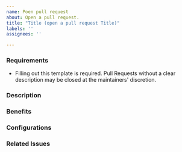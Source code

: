 ```yaml
---
name: Poen pull request
about: Open a pull request.
title: "Title (open a pull request Title)"
labels: ''
assignees: ''

---
```

### Requirements

* Filling out this template is required. Pull Requests without a clear description may be closed at the maintainers' discretion.

### Description

<!--

We must be able to understand your proposed change from this description. If we can't understand what the code will do from this description, the Pull Request may be closed at the maintainers' discretion. Keep in mind that the maintainer reviewing this PR may not be familiar with or have worked with the code recently, so please walk us through the concepts.

-->

### Benefits

<!-- What does this fix or improve? -->

### Configurations

<!-- Attach any Configuration.h, Configuration_adv.h, or platformio.ini files needed to compile/test your Pull Request. -->

### Related Issues

<!-- Whether this fixes a bug or fulfills a feature request, please list any related Issues here. -->
